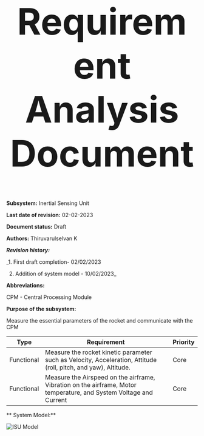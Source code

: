 <div align="center">
<h1 style="font-size:10vw">Requirement Analysis Document</h1>

<div align="left">
  
  
**Subsystem:** Inertial Sensing Unit
  
**Last date of revision:** 02-02-2023
  
**Document status:** Draft
  
**Authors:** Thiruvarulselvan K

_**Revision history:**_
  
_1. First draft completion- 02/02/2023
  
2. Addition of system model - 10/02/2023_

**Abbreviations:**
  
CPM - Central Processing Module

**Purpose of the subsystem:**
  
Measure the essential parameters of the rocket and communicate with the CPM 


| Type  | Requirement | Priority |
| ------------- | ------------- | ------------- |
| Functional  | Measure the rocket kinetic parameter such as Velocity, Acceleration, Attitude (roll, pitch, and yaw), Altitude. | Core |
| Functional  | Measure the Airspeed on the airframe, Vibration on the airframe, Motor temperature, and System Voltage and Current  | Core |

**  System Model:**
  
  ![ISU Model](https://user-images.githubusercontent.com/109530150/218327323-2ffa277a-8629-460c-acb1-b67c4c3606ad.png)
